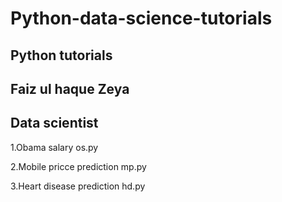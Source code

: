 # Python-data-science-tutorials
<h2>Python tutorials</h2>
<h2>Faiz ul haque Zeya</h2>
<h2>Data scientist</h2>
1.Obama salary os.py<p>
2.Mobile pricce prediction mp.py <p>
3.Heart disease prediction hd.py



